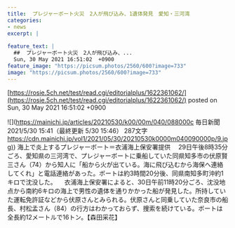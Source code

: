 ```yaml
---
title:  プレジャーボート火災　2人が飛び込み、1遺体発見　愛知・三河湾  
categories:
- news
excerpt: |
  
feature_text: |
  ##  プレジャーボート火災　2人が飛び込み、...
  Sun, 30 May 2021 16:51:02  +0900
feature_image: "https://picsum.photos/2560/600?image=733"
image: "https://picsum.photos/2560/600?image=733"
---
```


[https://rosie.5ch.net/test/read.cgi/editorialplus/1622361062/](https://rosie.5ch.net/test/read.cgi/editorialplus/1622361062/)
posted on Sun, 30 May 2021 16:51:02  +0900

<!--more-->

![](https://mainichi.jp/articles/20210530/k00/00m/040/088000c 毎日新聞 2021/5/30 15:41（最終更新 5/30 15:46） 287文字 [https://cdn.mainichi.jp/vol1/2021/05/30/20210530k0000m040090000p/9.jpg)](https://cdn.mainichi.jp/vol1/2021/05/30/20210530k0000m040090000p/9.jpg)) 海上で炎上するプレジャーボート＝衣浦海上保安署提供 　29日午後8時35分ごろ、愛知県の三河湾で、プレジャーボートに乗船していた同県知多市の伏原賢三さん（74）から知人に「船から火が出ている。海に飛び込むから海保へ連絡してくれ」と電話連絡があった。ボートは約3時間20分後、同県南知多町沖約1キロで沈没した。 　衣浦海上保安署によると、30日午前11時20分ごろ、沈没地点から南約6キロの海上で男性の遺体を通りかかった船が発見した。所持していた運転免許証などから伏原さんとみられる。伏原さんと同乗していた奈良市の船長、村松孟さん（84）の行方はわかっておらず、捜索を続けている。ボートは全長約12メートルで16トン。【森田采花】
